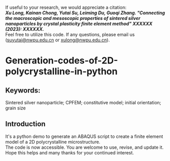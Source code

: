 If useful to your research, we would appreciate a citation:<br>
***Xu Long, Kainan Chong, Yutai Su, Leiming Du, Guoqi Zhang.
"Connecting the macroscopic and mesoscopic properties of sintered silver nanoparticles by crystal plasticity finite element method" 
XXXXXX (2023): XXXXXX.***<br>
Feel free to utilize this code. If any questions, please email us (suyutai@nwpu.edu.cn or xulong@nwpu.edu.cn). <br>

# Generation-codes-of-2D-polycrystalline-in-python
## Keywords: 
Sintered silver nanoparticle; CPFEM; constitutive model; initial orientation; grain size
## Introduction
It's a python demo to generate an ABAQUS script to create a finite element model of a 2D polycrystalline microstructure. <br>
The code is now accessible. You are welcome to use, revise, and update it.<br>
Hope this helps and many thanks for your continued interest.<br>
